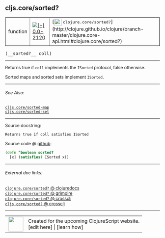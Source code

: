 ## cljs.core/sorted?



 <table border="1">
<tr>
<td>function</td>
<td><a href="https://github.com/cljsinfo/cljs-api-docs/tree/0.0-2120"><img valign="middle" alt="[+] 0.0-2120" title="Added in 0.0-2120" src="https://img.shields.io/badge/+-0.0--2120-lightgrey.svg"></a> </td>
<td>
[<img height="24px" valign="middle" src="http://i.imgur.com/1GjPKvB.png"> <samp>clojure.core/sorted?</samp>](http://clojure.github.io/clojure/branch-master/clojure.core-api.html#clojure.core/sorted?)
</td>
</tr>
</table>


 <samp>
(__sorted?__ coll)<br>
</samp>

---

Returns true if `coll` implements the `ISorted` protocol, false otherwise.

Sorted maps and sorted sets implement `ISorted`.



---


###### See Also:

[`cljs.core/sorted-map`](../cljs.core/sorted-map.md)<br>
[`cljs.core/sorted-set`](../cljs.core/sorted-set.md)<br>

---


Source docstring:

```
Returns true if coll satisfies ISorted
```


Source code @ [github](https://github.com/clojure/clojurescript/blob/r3291/src/main/cljs/cljs/core.cljs#L1771-L1773):

```clj
(defn ^boolean sorted?
  [x] (satisfies? ISorted x))
```

<!--
Repo - tag - source tree - lines:

 <pre>
clojurescript @ r3291
└── src
    └── main
        └── cljs
            └── cljs
                └── <ins>[core.cljs:1771-1773](https://github.com/clojure/clojurescript/blob/r3291/src/main/cljs/cljs/core.cljs#L1771-L1773)</ins>
</pre>

-->

---



###### External doc links:

[`clojure.core/sorted?` @ clojuredocs](http://clojuredocs.org/clojure.core/sorted_q)<br>
[`clojure.core/sorted?` @ grimoire](http://conj.io/store/v1/org.clojure/clojure/1.7.0-beta3/clj/clojure.core/sorted%3F/)<br>
[`clojure.core/sorted?` @ crossclj](http://crossclj.info/fun/clojure.core/sorted%3F.html)<br>
[`cljs.core/sorted?` @ crossclj](http://crossclj.info/fun/cljs.core.cljs/sorted%3F.html)<br>

---

 <table>
<tr><td>
<img valign="middle" align="right" width="48px" src="http://i.imgur.com/Hi20huC.png">
</td><td>
Created for the upcoming ClojureScript website.<br>
[edit here] | [learn how]
</td></tr></table>

[edit here]:https://github.com/cljsinfo/cljs-api-docs/blob/master/cljsdoc/cljs.core/sortedQMARK.cljsdoc
[learn how]:https://github.com/cljsinfo/cljs-api-docs/wiki/cljsdoc-files

<!--

This information was too distracting to show to readers, but I'll leave it
commented here since it is helpful to:

- pretty-print the data used to generate this document
- and show how to retrieve that data



The API data for this symbol:

```clj
{:description "Returns true if `coll` implements the `ISorted` protocol, false otherwise.\n\nSorted maps and sorted sets implement `ISorted`.",
 :return-type boolean,
 :ns "cljs.core",
 :name "sorted?",
 :signature ["[coll]"],
 :history [["+" "0.0-2120"]],
 :type "function",
 :related ["cljs.core/sorted-map" "cljs.core/sorted-set"],
 :full-name-encode "cljs.core/sortedQMARK",
 :source {:code "(defn ^boolean sorted?\n  [x] (satisfies? ISorted x))",
          :title "Source code",
          :repo "clojurescript",
          :tag "r3291",
          :filename "src/main/cljs/cljs/core.cljs",
          :lines [1771 1773]},
 :full-name "cljs.core/sorted?",
 :clj-symbol "clojure.core/sorted?",
 :docstring "Returns true if coll satisfies ISorted"}

```

Retrieve the API data for this symbol:

```clj
;; from Clojure REPL
(require '[clojure.edn :as edn])
(-> (slurp "https://raw.githubusercontent.com/cljsinfo/cljs-api-docs/catalog/cljs-api.edn")
    (edn/read-string)
    (get-in [:symbols "cljs.core/sorted?"]))
```

-->
